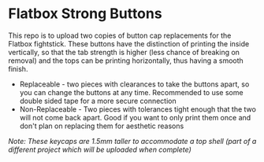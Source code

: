 # Flatbox Strong Buttons

This repo is to upload two copies of button cap replacements for the Flatbox fightstick. These buttons have the distinction of printing the inside vertically, so that the tab strength is higher (less chance of breaking on removal) and the tops can be printing horizontally, thus having a smooth finish. 

* Replaceable - two pieces with clearances to take the buttons apart, so you can change the buttons at any time. Recommended to use some double sided tape for a more secure connection <br>
* Non-Replaceable - Two pieces with tolerances tight enough that the two will not come back apart. Good if you want to only print them once and don't plan on replacing them for aesthetic reasons

  
_Note: These keycaps are 1.5mm taller to accommodate a top shell (part of a different project which will be uploaded when complete)_
